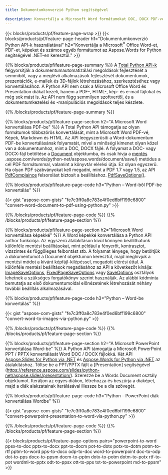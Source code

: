 ```yaml
---
title: Dokumentumkonverzió Python segítségével 

description: Konvertálja a Microsoft Word formátumokat DOC, DOCX PDF-vé, képeket és sok mást, valamint prezentációs diákat, e-mail üzeneteket és 3D képeket csak néhány sor Python kóddal.
---
```


{{< blocks/products/pf/feature-page-wrap >}}
{{< blocks/products/pf/feature-page-header h1="Dokumentumkonverzió Python API-k használatával" h2="Konvertálja a Microsoft<sup>&reg;</sup> Office Word-et, PDF-et, képeket és számos egyéb formátumot az Aspose.Words for Python segítségével .NET-en keresztül." >}}

{{% blocks/products/pf/feature-page-summary %}}
A [Total Python API-k](https://products.aspose.com/total/python-net/) felgyorsítják a dokumentumautomatizálási megoldások fejlesztését a semmiből, vagy a meglévő alkalmazások fejlesztését dokumentumok, prezentációk, e-mailek és 3D-fájlok létrehozásához, szerkesztéséhez vagy konvertálásához. A Python API nem csak a Microsoft Office Word és Presentation diákat kezeli, hanem a PDF-, HTML-, kép- és e-mail fájlokat és még sok mást is. Az API nem függ semmilyen szoftvertől, és a dokumentumkezelési és -manipulációs megoldások teljes készlete.

{{% /blocks/products/pf/feature-page-summary  %}}

{{% blocks/products/pf/feature-page-section  h2="A Microsoft Word konvertálása PDF-be" %}}
A Total Python API támogatja az olyan formátumok többszörös konvertálását, mint a Microsoft Word PDF-vé, Képek, Markdown és HTML. Az API leegyszerűsíti a Word-dokumentum PDF-be konvertálásának folyamatát, mivel a minőségi kimenet olyan közel van a dokumentumhoz, mint a DOC, DOCX fájlé. A folyamat a DOC- vagy DOCX-fájl betöltése a [Document](https://reference.aspose.com/words/python-net/aspose.words/document/) objektumba, és csak hívja a [mentés](https://reference) .aspose.com/words/python-net/aspose.words/document/save/) metódus a cél PDF formátummal, valamint a könyvtár elérési útja. Ez olyan egyszerű. Ha olyan PDF szabványokat kell megadni, mint a PDF 1.7 vagy 1.5, az API [PdfComplaince](https://reference.aspose.com/words/python-net/aspose.words.saving/pdfcompliance/) felsorolást biztosít a beállításhoz. [PdfSaveOptions()](https://reference.aspose.com/words/python-net/aspose.words.saving/pdfsaveoptions/). 

{{% blocks/products/pf/feature-page-code h3="Python – Word-ből PDF-be konvertálás" %}}

{{< gist "aspose-com-gists" "fe7c3ff0a8c783e4f0ed6bff199c6800" "convert-word-document-to-pdf-using-python.py" >}}

{{% /blocks/products/pf/feature-page-code  %}}
{{% /blocks/products/pf/feature-page-section %}}

{{% blocks/products/pf/feature-page-section  h2="Microsoft Word konvertálása képekké" %}}
A Word képekké konvertálása a Python API anthor funkciója. Az egyszerű átalakításon kívül könnyen beállíthatunk különféle mentési beállításokat, mint például a fényerőt, kontrasztot, vízszintes és függőleges felbontást stb. A folyamat lényege, hogy betöltjük a dokumentumot a Document objektumon keresztül, majd meghívjuk a mentési módot a kívánt képfájl-kilépéssel, megadott elérési úttal. A különféle mentési beállítások megadásához az API a következőt kínálja: [ImageSaveOptions](https://reference.aspose.com/words/python-net/aspose.words.saving/imagesaveoptions/), [FixedPageSaveOptions](https://reference.aspose.com/words/python-net/aspose.words.saving/fixedpagesaveoptions/) vagy [SaveOptions](https://reference.aspose.com/words/python-net/aspose.words.saving/saveoptions/) osztályok lehetnek a szükséges forgatókönyv szerint használják. Az alábbi kódminta bemutatja az első dokumentumoldal előnézetének létrehozását néhány további beállítás alkalmazásával.

{{% blocks/products/pf/feature-page-code h3="Python – Word-be konvertálás" %}}

{{< gist "aspose-com-gists" "fe7c3ff0a8c783e4f0ed6bff199c6800" "convert-word-to-images-via-python.py" >}}

{{% /blocks/products/pf/feature-page-code  %}}
{{% /blocks/products/pf/feature-page-section %}}

{{% blocks/products/pf/feature-page-section  h2="A Microsoft PowerPoint konvertálása Word-be" %}}
A Python API támogatja a Microsoft PowerPoint PPT / PPTX konvertálását Word DOC / DOCX fájlokká. Két API [Aspose.Slides for Python via .NET](https://products.aspose.com/slides/python-net/) és [Aspose.Words for Python via .NET](https://products.aspose.com/words/python-net/) az átalakításhoz. Töltse be a PPT/PPTX fájlt a [Presentation] segítségével (https://reference.aspose.com/slides/python-net/aspose.slides/presentation/). Szerezze be a Words Document osztály objektumot. Iteráljon az egyes diákon, létrehozza és beszúrja a diaképet, majd a diák alakzatainak iterálásával illessze be a dia szövegét.

{{% blocks/products/pf/feature-page-code h3="Python – PowerPoint diák konvertálása Wordbe" %}}

{{< gist "aspose-com-gists" "fe7c3ff0a8c783e4f0ed6bff199c6800" "convert-powerpoint-presentation-to-word-via-python.py" >}}


{{% /blocks/products/pf/feature-page-code  %}}
{{% /blocks/products/pf/feature-page-section %}}


{{< blocks/products/pf/feature-page-options pairs="powerpoint-to-word ppsx-to-doc pptx-to-docx ppt-to-docm pot-to-dotx potx-to-dotm potm-to-rtf pptm-to-word pps-to-docx odp-to-doc word-to-powerpoint doc-to-odp dot-to-pps docx-to-ppsm docm-to-pptm dotx-to-potm dotm-to-potx rtf-to-pot wordml-to-pptx odt-to-ppsx ott-to-pps txt-to-powerpoint md-to-ppsm" >}}